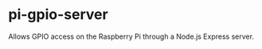 pi-gpio-server
==============

Allows GPIO access on the Raspberry Pi through a Node.js Express server.
